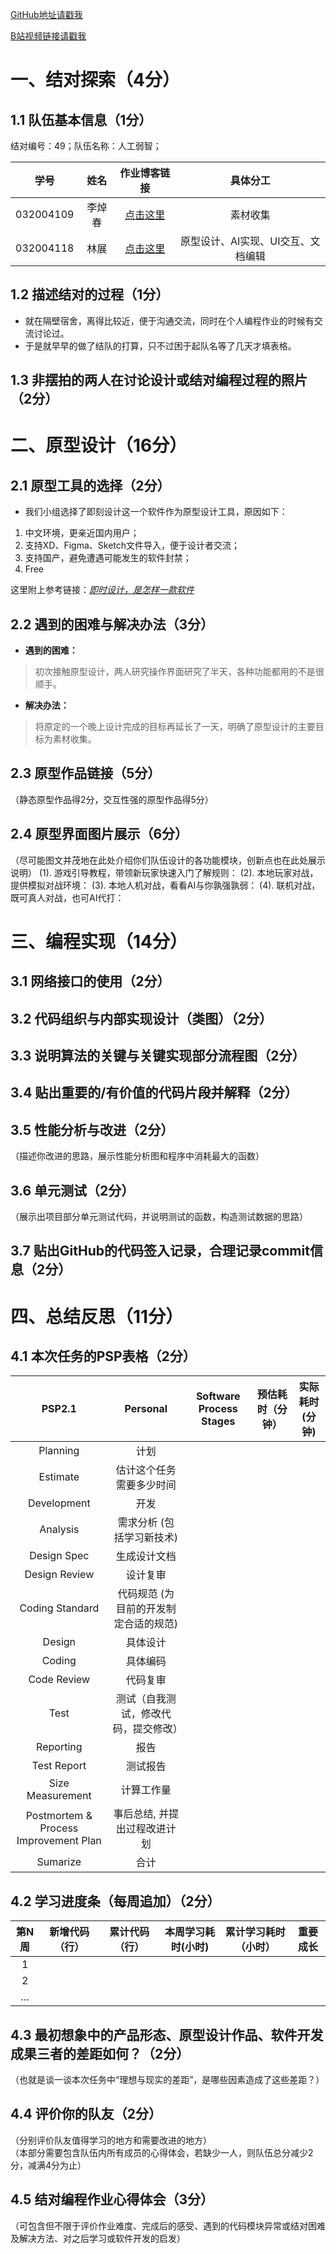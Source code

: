 [GitHub地址请戳我](https://github.com/JacarandaStu/cuple-project.git)

[B站视频链接请戳我](https://bilbil.com/……)

# 一、结对探索（4分）

## 1.1 队伍基本信息（1分）

 结对编号：49；队伍名称：人工弱智；

| 学号      	| 姓名 	| 作业博客链接		| 具体分工		|
| --------- |:-----:|:-----------------:|:-------------:|
| 032004109 | 李焯春	| [点击这里](https://github.com/JacarandaStu/cuple-project.git) | 素材收集 |
| 032004118 | 林展	|[点击这里](https://github.com/JacarandaStu/cuple-project.git)|原型设计、AI实现、UI交互、文档编辑|

## 1.2 描述结对的过程（1分）
- 就在隔壁宿舍，离得比较近，便于沟通交流，同时在个人编程作业的时候有交流讨论过。
- 于是就早早的做了结队的打算，只不过困于起队名等了几天才填表格。

## 1.3 非摆拍的两人在讨论设计或结对编程过程的照片（2分）

# 二、原型设计（16分）

## 2.1 原型工具的选择（2分）
- 我们小组选择了即刻设计这一个软件作为原型设计工具，原因如下：
1. 中文环境，更亲近国内用户；
2. 支持XD、Figma、Sketch文件导入，便于设计者交流；
3. 支持国产，避免遭遇可能发生的软件封禁；
4. Free

这里附上参考链接：*[即时设计，是怎样一款软件](https://zhuanlan.zhihu.com/p/486195949)*

## 2.2 遇到的困难与解决办法（3分）

- **遇到的困难：**
> 初次接触原型设计，两人研究操作界面研究了半天，各种功能都用的不是很顺手。
- **解决办法：**
> 将原定的一个晚上设计完成的目标再延长了一天，明确了原型设计的主要目标为素材收集。

## 2.3 原型作品链接（5分）

 （静态原型作品得2分，交互性强的原型作品得5分）

## 2.4 原型界面图片展示（6分）

 （尽可能图文并茂地在此处介绍你们队伍设计的各功能模块，创新点也在此处展示说明）
(1). 游戏引导教程，带领新玩家快速入门了解规则：
(2). 本地玩家对战，提供模拟对战环境：
(3). 本地人机对战，看看AI与你孰强孰弱：
(4). 联机对战，既可真人对战，也可AI代打：

# 三、编程实现（14分）

## 3.1 网络接口的使用（2分）

## 3.2 代码组织与内部实现设计（类图）（2分）

## 3.3 说明算法的关键与关键实现部分流程图（2分）

## 3.4 贴出重要的/有价值的代码片段并解释（2分）

## 3.5 性能分析与改进（2分）

 （描述你改进的思路，展示性能分析图和程序中消耗最大的函数）

## 3.6 单元测试（2分）

 （展示出项目部分单元测试代码，并说明测试的函数，构造测试数据的思路）

## 3.7 贴出GitHub的代码签入记录，合理记录commit信息（2分）

# 四、总结反思（11分）

## 4.1 本次任务的PSP表格（2分）

| PSP2.1 	| Personal | Software Process Stages | 预估耗时（分钟）	| 实际耗时(分钟)	|
|:---------:|:--------:|:-----------------------:|:----------------:|:-------------:|
| Planning	| 计划	|	|	|	|
| Estimate	| 估计这个任务需要多少时间	|	|	|	|	
| Development	| 开发	|	|	|	|
| Analysis	| 需求分析 (包括学习新技术)	|	|	|	|
| Design Spec	| 生成设计文档	|	|	|	|
| Design Review	| 设计复审	|	|	|	|
| Coding Standard	| 代码规范 (为目前的开发制定合适的规范)		|	|	|	|
| Design	| 具体设计	|	|	|	|
| Coding	| 具体编码	|	|	|	|
| Code Review	| 代码复审	|	|	|	|
| Test	| 测试（自我测试，修改代码，提交修改）	|	|	|	|
| Reporting	| 报告	|	|	|	|
| Test Report	| 测试报告	|	|	|	|
| Size Measurement	| 计算工作量		|	|	|	|
| Postmortem & Process Improvement Plan	| 事后总结, 并提出过程改进计划		|	|	|	|
| Sumarize	| 合计	|	|	|	|
## 4.2 学习进度条（每周追加）（2分）

| 第N周	| 新增代码（行）	| 累计代码（行）	| 本周学习耗时(小时)	| 累计学习耗时（小时）	| 重要成长	|
|:-----:|:-------------:|:-------------:|:-----------------:|:---------------------:|:---------:|
| 1	|	|	|	|	|	|
| 2	|	|	|	|	|	|
| …	|	|	|	|	|	|
## 4.3 最初想象中的产品形态、原型设计作品、软件开发成果三者的差距如何？（2分）

（也就是谈一谈本次任务中“理想与现实的差距”，是哪些因素造成了这些差距？）

## 4.4 评价你的队友（2分）

（分别评价队友值得学习的地方和需要改进的地方）<br>
（本部分需要包含队伍内所有成员的心得体会，若缺少一人，则队伍总分减少2分，减满4分为止）

## 4.5 结对编程作业心得体会（3分）

（可包含但不限于评价作业难度、完成后的感受、遇到的代码模块异常或结对困难及解决方法、对之后学习或软件开发的启发）
